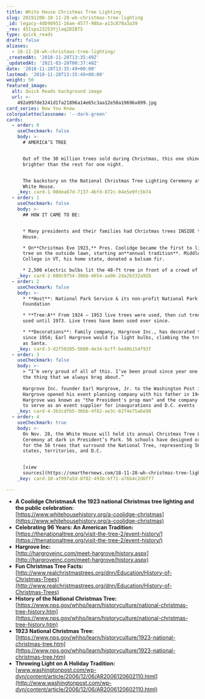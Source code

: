 ```yaml
---
title: White House Christmas Tree Lighting
slug: 20191208-18-11-28-wh-christmas-tree-lighting
_id: legacy-4db98951-16ae-4577-98ba-a13c870a3a39
_rev: 45Isps23253Yjlaq2DIB7S
type: quick_reads
draft: false
aliases:
  - 18-11-28-wh-christmas-tree-lighting/
_createdAt: '2018-11-28T13:35:49Z'
_updatedAt: '2021-03-28T00:37:40Z'
date: '2018-11-28T13:35:49+00:00'
lastmod: '2018-11-28T13:35:49+00:00'
weight: 50
featured_image:
  alt: Quick Reads background image
  url: >-
    492a997de3241d1fa21896a14e65c3aa12e50a19696x899.jpg
card_series: Now You Know
colorpaletteclassname: '--dark-green'
cards:
  - order: 0
    useCheckmark: false
    body: >-
      # AMERICA’S TREE


      Out of the 30 million trees sold during Christmas, this one shines
      brighter than the rest for one night.


      The backstory on the National Christmas Tree Lighting Ceremony at the
      White House.
    _key: card-1-90dea67d-7137-4bfd-872c-04e5e9fc5b74
  - order: 1
    useCheckmark: false
    body: >-
      ## HOW IT CAME TO BE:


      * Many presidents and their families had Christmas trees INSIDE the White
      House.

      * On**Christmas Eve 1923,** Pres. Coolidge became the first to light a
      tree on the outside lawn, starting an**annual tradition**. Middlebury
      College in VT, his home state, donated a balsam fir.

      * 2,500 electric bulbs lit the 48-ft tree in front of a crowd of 3,000.
    _key: card-2-080c9754-306b-4654-aa96-2da2b332a92b
  - order: 2
    useCheckmark: false
    body: >-
      * **Host**: National Park Service & its non-profit National Park
      Foundation

      * **Tree:A** From 1924 – 1953 live trees were used, then cut trees were
      used until 1973. Live trees have been used ever since.

      * **Decorations**: Family company, Hargrove Inc., has decorated the tree
      since 1954; Earl Hargrove would fix light bulbs, climbing the tree dressed
      as Santa.
    _key: card-3-d2f59205-5600-4e34-bcff-be40b154f93f
  - order: 3
    useCheckmark: false
    body: >-
      > “I’m very proud of all of this. I’ve been proud since year one …. It’s
      the thing that we always brag about.”  
        
      Hargrove Inc. founder Earl Hargrove, Jr. to the Washington Post in 2006.
      Hargrove opened his event planning company with his father in 1946.
      Hargrove was known as "the President's prop man" and the company continues
      to serve as an event supplier for inaugurations and D.C. events
    _key: card-4-3b3cdfb5-36bb-4f82-ae3c-82f4e75a6e98
  - order: 4
    useCheckmark: true
    body: >-
      On Nov. 28, the White House will hold its annual Christmas Tree Lighting
      Ceremony at dark in President’s Park. 56 schools have designed ornaments
      for the 56 trees that surround the National Tree, representing 56 U.S.
      states, territories, and D.C.


      [view
      sources](https://smarthernews.com/18-11-28-wh-christmas-tree-lighting/)
    _key: card-10-af997a5d-8f82-491b-bf71-a76b4c2d6ff7

---
```

* **A Coolidge ChristmasA** **the 1923 national Christmas tree lighting and the public celebration:**  
[https://www.whitehousehistory.org/a-coolidge-christmas](https://www.whitehousehistory.org/a-coolidge-christmas)
* **Celebrating 96 Years: An American Tradition:**  
[https://thenationaltree.org/visit-the-tree-2/event-history/](https://thenationaltree.org/visit-the-tree-2/event-history/)
* **Hargrove Inc:**  
[http://hargroveinc.com/meet-hargrove/history.aspx](http://hargroveinc.com/meet-hargrove/history.aspx)
* **Fun Christmas Tree Facts:**  
[http://www.realchristmastrees.org/dnn/Education/History-of-Christmas-Trees](http://www.realchristmastrees.org/dnn/Education/History-of-Christmas-Trees)
* **History of the National Christmas Tree:**  
[https://www.nps.gov/whho/learn/historyculture/national-christmas-tree-history.htm](https://www.nps.gov/whho/learn/historyculture/national-christmas-tree-history.htm)
* **1923 National Christmas Tree:**  
[https://www.nps.gov/whho/learn/historyculture/1923-national-christmas-tree.htm](https://www.nps.gov/whho/learn/historyculture/1923-national-christmas-tree.htm)
* **Throwing Light on A Holiday Tradition:**  
[www.washingtonpost.com/wp-dyn/content/article/2006/12/06/AR2006120602110.html](http://www.washingtonpost.com/wp-dyn/content/article/2006/12/06/AR2006120602110.html)